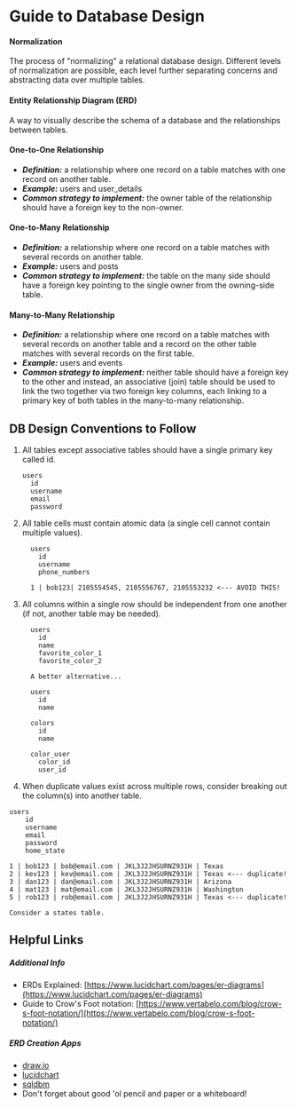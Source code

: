 # Guide to Database Design

#### Normalization

The process of "normalizing" a relational database design. Different levels of normalization are possible, each level further separating concerns and abstracting data over multiple tables.

#### Entity Relationship Diagram (ERD)

A way to visually describe the schema of a database and the relationships between tables.

#### One-to-One Relationship
- ***Definition:*** a relationship where one record on a table matches with one record on another table.
- ***Example:*** users and user_details
- ***Common strategy to implement:*** the owner table of the relationship should have a foreign key to the non-owner.

#### One-to-Many Relationship

- ***Definition:*** a relationship where one record on a table matches with several records on another table.
- ***Example:*** users and posts
- ***Common strategy to implement:*** the table on the many side should have a foreign key pointing to the single owner from the owning-side table.

#### Many-to-Many Relationship

- ***Definition:*** a relationship where one record on a table matches with several records on another table and a record on the other table matches with several records on the first table.
- ***Example:*** users and events
- ***Common strategy to implement:*** neither table should have a foreign key to the other and instead, an associative (join) table should be used to link the two together via two foreign key columns, each linking to a primary key of both tables in the many-to-many relationship.

<div style="page-break-after: always;"></div>

## DB Design Conventions to Follow

1. All tables except associative tables should have a single primary key called id.

	```
	users
	  id
	  username
	  email
	  password
	```

2. All table cells must contain atomic data (a single cell cannot contain multiple values).

	```
	  users
	    id
	    username
	    phone_numbers

	  1 | bob123| 2105554545, 2105556767, 2105553232 <--- AVOID THIS!
	```


3. All columns within a single row should be independent from one another (if not, another table may be needed).

	```
	  users
	    id
	    name
	    favorite_color_1
	    favorite_color_2

      A better alternative...

	  users
	    id
	    name

	  colors
	    id
	    name

	  color_user
	    color_id
	    user_id
	```

4. When duplicate values exist across multiple rows, consider breaking out the column(s) into another table.

  ```
  users
      id
      username
      email
      password
      home_state

  1 | bob123 | bob@email.com | JKL3J2JHSURNZ931H | Texas
  2 | kev123 | kev@email.com | JKL3J2JHSURNZ931H | Texas <--- duplicate!
  3 | dan123 | dan@email.com | JKL3J2JHSURNZ931H | Arizona
  4 | mat123 | mat@email.com | JKL3J2JHSURNZ931H | Washington
  5 | rob123 | rob@email.com | JKL3J2JHSURNZ931H | Texas <--- duplicate!

  Consider a states table.
 ```

## Helpful Links

##### Additional Info

- ERDs Explained: [https://www.lucidchart.com/pages/er-diagrams](https://www.lucidchart.com/pages/er-diagrams)
- Guide to Crow's Foot notation: [https://www.vertabelo.com/blog/crow-s-foot-notation/](https://www.vertabelo.com/blog/crow-s-foot-notation/)

##### ERD Creation Apps

- [draw.io](https://google.com)
- [lucidchart](https://www.lucidchart.com)
- [sqldbm](https://sqldbm.com)
- Don't forget about good 'ol pencil and paper or a whiteboard!
